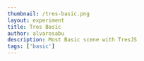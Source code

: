 ```yaml
---
thumbnail: /tres-basic.png
layout: experiment
title: Tres Basic
author: alvarosabu
description: Most Basic scene with TresJS
tags: ['basic']
---
```


<TresBasic />
